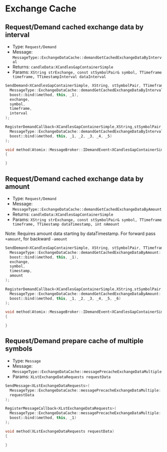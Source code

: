 # Exchange Cache

## Request/Demand cached exchange data by interval

- Type: `Request/Demand`
- Message: `MessageType::ExchangeDataCache::demandGetCachedExchangeDataByInterval`
- Returns: `candleData:XCandlesGapContainerSimple`
- Params: `XString strExchange, const stSymbolPair& symbol, TTimeframe timeframe, TTimestampInterval dataInterval`

``` cpp tab="Send"
SendDemand<XCandlesGapContainerSimple, XString, stSymbolPair, TTimeframe, TTimestampInterval>(
  MessageType::ExchangeDataCache::demandGetCachedExchangeDataByInterval::id(),
  boost::bind(&method, this, _1),
  exchange,
  symbol,
  timeframe,
  interval
);
```

``` cpp tab="Register"
RegisterDemandCallback<XCandlesGapContainerSimple,XString,stSymbolPair,TTimeframe,TTimestampInterval>(
  MessageType::ExchangeDataCache::demandGetCachedExchangeDataByInterval::id(),
  boost::bind(&method, this, _1, _2, _3, _4, _5)
);
```

``` cpp tab="Handler"
void method(Atomix::MessageBroker::IDemandEvent<XCandlesGapContainerSimple>* demandEvent, const XString& strExchange, const Modules::Currencies::stSymbolPair& pair, const TTimeframe& tfTimeframe, const TTimestampInterval& tmTimeInterval)
{

}
```

## Request/Demand cached exchange data by amount

- Type: `Request/Demand`
- Message: `MessageType::ExchangeDataCache::demandGetCachedExchangeDataByAmount`
- Returns: `candleData:XCandlesGapContainerSimple`
- Params: `XString strExchange, const stSymbolPair& symbol, TTimeframe timeframe, TTimestamp dataTimestamp, int nAmount`

Note: Requires amount data starting by dataTimestamp. For forward pass `+amount`, for backward `-amount`

``` cpp tab="Send"
SendDemand<XCandlesGapContainerSimple, XString, stSymbolPair, TTimeframe, TTimestamp,int>(
  MessageType::ExchangeDataCache::demandGetCachedExchangeDataByAmount::id(),
  boost::bind(&method, this, _1),
  exchange,
  symbol,
  timestamp,
  amount
);
```

``` cpp tab="Register"
RegisterDemandCallback<XCandlesGapContainerSimple,XString,stSymbolPair,TTimeframe,TTimestamp,int>(
  MessageType::ExchangeDataCache::demandGetCachedExchangeDataByAmount::id(),
  boost::bind(&method, this, _1, _2, _3, _4, _5, _6)
);
```

``` cpp tab="Handler"
void method(Atomix::MessageBroker::IDemandEvent<XCandlesGapContainerSimple>* demandEvent, const XString& strExchange, const Modules::Currencies::stSymbolPair& pair, const TTimeframe& tfTimeframe, const TTimestamp& tmTimeInterval, int nAmount)
{

}
```

## Request/Demand prepare cache of multiple symbols 

- Type: `Message`
- Message: `MessageType::ExchangeDataCache::messagePrecacheExchangeDataMultiple`
- Params: `XLstExchangeDataRequests requestData`

``` cpp tab="Send"
SendMessage<XLstExchangeDataRequests>(
  MessageType::ExchangeDataCache::messagePrecacheExchangeDataMultiple::id(),
  requestData
);
```

``` cpp tab="Register"
RegisterMessageCallback<XLstExchangeDataRequests>(
  MessageType::ExchangeDataCache::messagePrecacheExchangeDataMultiple::id(),
  boost::bind(&method, this, _1)
);
```

``` cpp tab="Handler"
void method(XLstExchangeDataRequests requestData)
{

}
```
